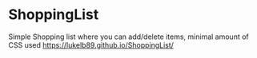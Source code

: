 # ShoppingList
Simple Shopping list where you can add/delete items, minimal amount of CSS used
https://lukelb89.github.io/ShoppingList/
